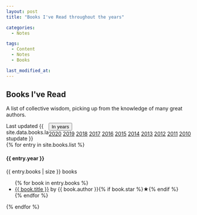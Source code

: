 ```yaml
---
layout: post
title: "Books I've Read throughout the years"

categories:
  - Notes

tags:
  - Content
  - Notes
  - Books

last_modified_at: 
---
```

<h2>Books I've Read</h2>

<p class="message">
  A list of collective wisdom, picking up from the knowledge of many great authors.
</p>

<div class="dropdown" style="float:right;">
  <button class="dropbtn">In years</button>
  <div class="dropdown-content">
    <a href="#2020">2020</a>
    <a href="#2019">2019</a>
    <a href="#2018">2018</a>
    <a href="#2017">2017</a>
    <a href="#2016">2016</a>
    <a href="#2015">2015</a>
    <a href="#2014">2014</a>
    <a href="#2013">2013</a>
    <a href="#2012">2012</a>
    <a href="#2011">2011</a>
    <a href="#2010">2010</a>
  </div>
</div>

<div class="container">
  <div class="last-update">Last updated {{ site.data.books.lastupdate }}</div>
  {% for entry in site.books.list %}
  <div class="year-container">
    <div class="year">
      <h4>{{ entry.year }}</h4>
      <div class="number">{{ entry.books | size }} books</div>
    </div>
    <div class="books">
      <ul class="Books I've Read throughout the years {{ entry.year }}">
        {% for book in entry.books %}
        <li>
          <a href="{{ book.link }}" alt="_blank" rel="nofollow noopener">{{
            book.title
          }}</a>
          <span class="author">by {{ book.author }}</span
          >{% if book.star %}<span class="star">★</span>{% endif %}
        </li>
        {% endfor %}
      </ul>
    </div>
  </div>
  {% endfor %}
</div>  

